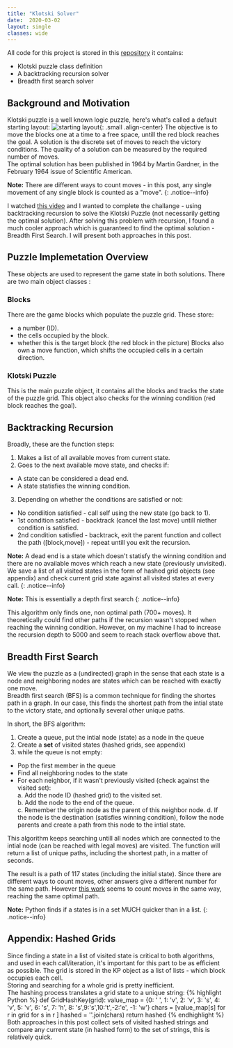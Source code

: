 ```yaml
---
title: "Klotski Solver"
date:  2020-03-02
layout: single
classes: wide
---
```


All code for this project is stored in this [repository][github]
it contains:
- Klotski puzzle class definition
- A backtracking recursion solver
- Breadth first search solver

## Background and Motivation
Klotski puzzle is a well known logic puzzle, here's what's called a default starting layout:
![starting layout]({{site.baseurl}}/assets/klotski_solver/starting_layout.png "starting layout"){: .small .align-center}
The objective is to move the blocks one at a time to a free space, untill the red block reaches the goal. A solution is the discrete set of moves to reach the victory conditions. The quality of a solution can be measured by the required number of moves.  
The optimal solution has been published in 1964 by Martin Gardner, in the February 1964 issue of Scientific American. 

**Note:** There are different ways to count moves - in this post, any single movement of any single block is counted as a "move".
{: .notice--info}

I watched [this video][computerphile_video] and I wanted to complete the challange - using backtracking recursion to solve the Klotski Puzzle (not necessarily getting the optimal solution).
After solving this problem with recursion, I found a much cooler approach which is guaranteed to find the optimal solution - Breadth First Search.
I will present both approaches in this post.



## Puzzle Implemetation Overview
These objects are used to represent the game state in both solutions.
There are two main object classes :
### Blocks
There are the game blocks which populate the puzzle grid.
These store:
- a number (ID).
- the cells occupied by the block.
- whether this is the target block (the red block in the picture)
Blocks also own a move function, which shifts the occupied cells in a certain direction.

### Klotski Puzzle
This is the main puzzle object, it contains all the blocks and tracks the state of the puzzle grid.
This object also checks for the winning condition (red block reaches the goal).

## Backtracking Recursion
Broadly, these are the function steps:
1. Makes a list of all available moves from current state.
2. Goes to the next available move state, and checks if:
- A state can be considered a dead end. 
- A state statisfies the winning condition.  
3. Depending on whether the conditions are satisfied or not:  
- No condiition satisfied - call self using the new state (go back to 1).  
- 1st condition satisfied - backtrack (cancel the last move) untill niether condition is satisfied.  
- 2nd condition satisfied - backtrack, exit the parent function and collect the path ([block,move]) - repeat untill you exit the recursion.  

**Note:** A dead end is a state which doesn't statisfy the winning condition and there are no available moves which reach a new state (previously unvisited).
We save a list of all visited states in the form of hashed grid objects (see appendix) and check current grid state against all visited states at every call.
{: .notice--info}

**Note:** This is essentially a depth first search
{: .notice--info}

This algorithm only finds one, non optimal path (700+ moves).
It theoretically could find other paths if the recursion wasn't stopped when reaching the winning condition. However, on my machine I had to increase the recursion depth to 5000 and seem to reach stack overflow above that.
## Breadth First Search
We view the puzzle as a (undirected) graph in the sense that each state is a node and neighboring nodes are states which can be reached with exactly one move.  
Breadth first search (BFS) is a common technique for finding the shortes path in a graph. In our case, this finds the shortest path from the intial state to the victory state, and optionally several other unique paths.

In short, the BFS algorithm:
1. Create a queue, put the intial node (state) as a node in the queue
2. Create a **set** of visited states (hashed grids, see appendix)
3. while the queue is not empty:
- Pop the first member in the queue
- Find all neighboring nodes to the state
- For each neighbor, if it wasn't previously visited (check against the visited set):  
    a. Add the node ID (hashed grid) to the visited set.  
    b. Add the node to the end of the queue.  
    c. Remember the origin node as the parent of this neighbor node.
    d. If the node is the destination (satisfies winning condition), follow the node parents and create a path from this node to the intial state.  

This algorithm keeps searching untill all nodes which are connected to the intial node (can be reached with legal moves) are visited.
The function will return a list of unique paths, including the shortest path, in a matter of seconds.

The result is a path of 117 states (including the initial state). Since there are different ways to count moves, other answers give a different number for the same path. However [this work][KP_BFS] seems to count moves in the same way, reaching the same optimal path.


**Note:** Python finds if a states is in a set MUCH quicker than in a list.
{: .notice--info}

## Appendix: Hashed Grids
Since finding a state in a list of visited state is critical to both algorithms, and used in each call/iteration, it's important for this part to be as efficient as possible.
The grid is stored in the KP object as a list of lists - which block occupies each cell.  
Storing and searching for a whole grid is pretty inefficient.  
The hashing process translates a grid state to a unique string:
{% highlight Python %}
def GridHashKey(grid):
    value_map = {0: ' ', 1: 'v', 2: 'v', 3: 's', 4: 'v', 5: 'v',
     6: 's', 7: 'h', 8: 's',9:'s',10:'t',-2:'e', -1: 'w'}
    chars = [value_map[s] for r in grid for s in r ]
    hashed = ''.join(chars)
    return hashed
{% endhighlight %}
Both approaches in this post collect sets of visited hashed strings and compare any current state (in hashed form) to the set of strings, this is relatively quick.

[github]: https://github.com/ArikVoronov/Misc/tree/master/KlotskiSolver
[computerphile_video]: https://www.youtube.com/watch?v=G_UYXzGuqvM
[KP_BFS]: https://www.cs.ubc.ca/~xiaowen3/files/huarongdao.pdf

